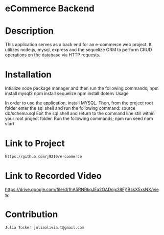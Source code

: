 # eCommerce Backend

# Description

This application serves as a back end for an e-commerce web project. It utilizes node.js, mysql, express and the sequelize ORM to perform CRUD operations on the database via HTTP requests.

# Installation

Intialize node package manager and then run the following commands;
npm install mysql2
npm install sequelize
npm install dotenv
Usage

In order to use the application, install MYSQL.
Then, from the project root folder enter the sql shell and run the following command:
source db/schema.sql
Exit the sql shell and return to the command line still within your root project folder.
Run the following commands;
npm run seed
npm start

# Link to Project

    https://github.com/j9210/e-commerce

# Link to Recorded Video

https://drive.google.com/file/d/1hA5RNRkqJEa2OADojx38Fj1BskX5xsNX/view

# Contribution

    Julia Tocker juliaolivia.t@gmail.com
